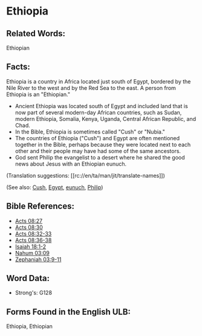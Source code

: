 # Ethiopia

## Related Words:

Ethiopian


## Facts:

Ethiopia is a country in Africa located just south of Egypt, bordered by the Nile River to the west and by the Red Sea to the east. A person from Ethiopia is an "Ethiopian."

* Ancient Ethiopia was located south of Egypt and included land that is now part of several modern-day African countries, such as Sudan, modern Ethiopia, Somalia, Kenya, Uganda, Central African Republic, and Chad.
* In the Bible, Ethiopia is sometimes called "Cush" or "Nubia."
* The countries of Ethiopia ("Cush") and Egypt are often mentioned together in the Bible, perhaps because they were located next to each other and their people may have had some of the same ancestors.
* God sent Philip the evangelist to a desert where he shared the good news about Jesus with an Ethiopian eunuch.

(Translation suggestions: [[rc://en/ta/man/jit/translate-names]])

(See also: [Cush](../names/cush.md), [Egypt](../names/egypt.md), [eunuch](../kt/eunuch.md), [Philip](../names/philip.md))

## Bible References:

* [Acts 08:27](rc://en/tn/help/act/08/27)
* [Acts 08:30](rc://en/tn/help/act/08/30)
* [Acts 08:32-33](rc://en/tn/help/act/08/32)
* [Acts 08:36-38](rc://en/tn/help/act/08/36)
* [Isaiah 18:1-2](rc://en/tn/help/isa/18/01)
* [Nahum 03:09](rc://en/tn/help/nam/03/09)
* [Zephaniah 03:9-11](rc://en/tn/help/zep/03/09)

## Word Data:

* Strong's: G128

## Forms Found in the English ULB:

Ethiopia, Ethiopian


